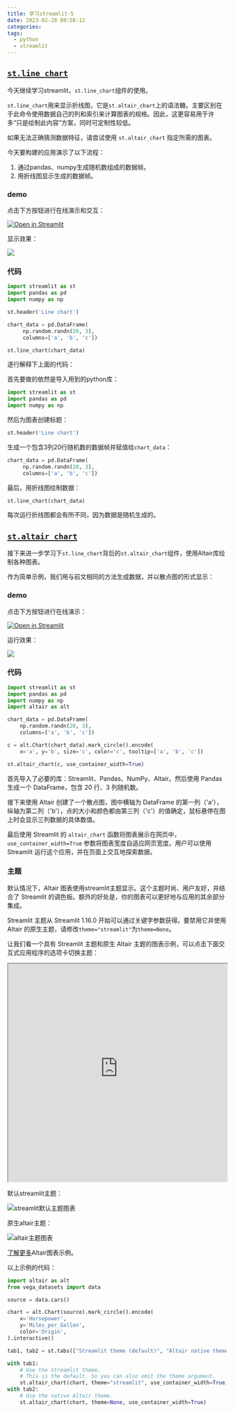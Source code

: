 ```yaml
---
title: 学习streamlit-5
date: 2023-02-28 09:58:12
categories:
tags:
  - python
  - streamlit
---
```


## [`st.line_chart`](https://docs.streamlit.io/library/api-reference/charts/st.line_chart)

今天继续学习streamlit，`st.line_chart`组件的使用。

`st.line_chart`用来显示折线图，它是`st.altair_chart`上的语法糖。主要区别在于此命令使用数据自己的列和索引来计算图表的规格。因此，这更容易用于许多“只是绘制此内容”方案，同时可定制性较低。

如果无法正确猜测数据特征，请尝试使用 `st.altair_chart` 指定所需的图表。

<!-- more -->

今天要构建的应用演示了以下流程：

1. 通过pandas、numpy生成随机数组成的数据帧。
2. 用折线图显示生成的数据帧。

### demo

点击下方按钮进行在线演示和交互：

[![Open in Streamlit](https://static.streamlit.io/badges/streamlit_badge_black_white.svg)](https://share.streamlit.io/dataprofessor/st.line_chart/)

显示效果：

![](https://imgs.boringhex.top/blog/20230228102946.png)

### 代码

``` python
import streamlit as st
import pandas as pd
import numpy as np

st.header('Line chart')

chart_data = pd.DataFrame(
     np.random.randn(20, 3),
     columns=['a', 'b', 'c'])

st.line_chart(chart_data)
```

逐行解释下上面的代码：

首先要做的依然是导入用到的python库：

``` python
import streamlit as st
import pandas as pd
import numpy as np
```

然后为图表创建标题：

``` python
st.header('Line chart')
```

生成一个包含3列20行随机数的数据帧并赋值给`chart_data`：

``` python
chart_data = pd.DataFrame(
     np.random.randn(20, 3),
     columns=['a', 'b', 'c'])
```

最后，用折线图绘制数据：

``` python
st.line_chart(chart_data)
```

每次运行折线图都会有所不同，因为数据是随机生成的。

## [`st.altair_chart`](https://docs.streamlit.io/library/api-reference/charts/st.altair_chart)

接下来进一步学习下`st.line_chart`背后的`st.altair_chart`组件，使用Altair库绘制各种图表。

作为简单示例，我们用与前文相同的方法生成数据，并以散点图的形式显示：

### demo

点击下方按钮进行在线演示：

[![Open in Streamlit](https://static.streamlit.io/badges/streamlit_badge_black_white.svg)](https://doc-vega-lite-chart.streamlit.app/)

运行效果：

![](https://imgs.boringhex.top/blog/visualization.svg)

### 代码

``` python
import streamlit as st
import pandas as pd
import numpy as np
import altair as alt

chart_data = pd.DataFrame(
    np.random.randn(20, 3),
    columns=['a', 'b', 'c'])

c = alt.Chart(chart_data).mark_circle().encode(
    x='a', y='b', size='c', color='c', tooltip=['a', 'b', 'c'])

st.altair_chart(c, use_container_width=True)
```

首先导入了必要的库：Streamlit、Pandas、NumPy、Altair。然后使用 Pandas 生成一个 DataFrame，包含 20 行、3 列随机数。

接下来使用 Altair 创建了一个散点图，图中横轴为 DataFrame 的第一列（'a'），纵轴为第二列（'b'），点的大小和颜色都由第三列（'c'）的值确定，鼠标悬停在图上时会显示三列数据的具体数值。

最后使用 Streamlit 的 `altair_chart` 函数将图表展示在网页中，`use_container_width=True` 参数将图表宽度自适应网页宽度。用户可以使用 Streamlit 运行这个应用，并在页面上交互地探索数据。

### 主题

默认情况下，Altair 图表使用streamlit主题显示。这个主题时尚、用户友好，并结合了 Streamlit 的调色板。额外的好处是，你的图表可以更好地与应用的其余部分集成。

Streamlit 主题从 Streamlit 1.16.0 开始可以通过关键字参数获得。要禁用它并使用 Altair 的原生主题，请修改`theme="streamlit"`为`theme=None`。

让我们看一个具有 Streamlit 主题和原生 Altair 主题的图表示例，可以点击下面交互式应用程序的选项卡切换主题：

<iframe loading="lazy" src="https://doc-altair-chart.streamlit.app/?embed=true" height="500" width="100%"></iframe>

默认streamlit主题：

![streamlit默认主题图表](https://imgs.boringhex.top/blog/202304182255903.png)

原生altair主题：

![altair主题图表](https://imgs.boringhex.top/blog/202304182257583.png)

[了解更多](https://altair-viz.github.io/gallery/)Altair图表示例。

以上示例的代码：

``` python
import altair as alt
from vega_datasets import data

source = data.cars()

chart = alt.Chart(source).mark_circle().encode(
    x='Horsepower',
    y='Miles_per_Gallon',
    color='Origin',
).interactive()

tab1, tab2 = st.tabs(["Streamlit theme (default)", "Altair native theme"])

with tab1:
    # Use the Streamlit theme.
    # This is the default. So you can also omit the theme argument.
    st.altair_chart(chart, theme="streamlit", use_container_width=True)
with tab2:
    # Use the native Altair theme.
    st.altair_chart(chart, theme=None, use_container_width=True)
```
